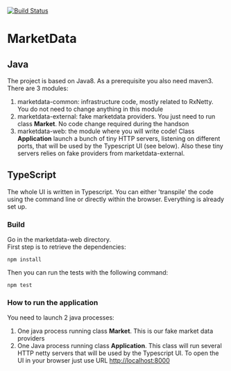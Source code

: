 [![Build Status](https://travis-ci.org/RxHandsOn/MarketData.svg?branch=master)](https://travis-ci.org/RxHandsOn/MarketData)

# MarketData
## Java
The project is based on Java8. As a prerequisite you also need maven3.  
There are 3 modules:

1. marketdata-common: infrastructure code, mostly related to RxNetty. You do not need to change anything in this module
2. marketdata-external: fake marketdata providers. You just need to run class **Market**. No code change required during the handson
3. marketdata-web: the module where you will write code! Class **Application** launch a bunch of tiny HTTP servers, listening on different ports, that will be used by the Typescript UI (see below). Also these tiny servers relies on fake providers from marketdata-external.

## TypeScript
The whole UI is written in Typescript. You can either 'transpile' the code using the command line or directly within the browser. Everything is already set up.

### Build
Go in the marketdata-web directory.   
First step is to retrieve the dependencies:

    npm install

Then you can run the tests with the following command:

    npm test

### How to run the application
You need to launch 2 java processes:

 1. One java process running class **Market**. This is our fake market data providers
 2. One Java process running class **Application**. This class will run several HTTP netty servers that will be used by the Typescript UI. To open the UI in your browser just use URL [http://localhost:8000](http://localhost:8000) 
